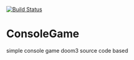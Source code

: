 [![Build Status](https://github.com/RomantsovS/ConsoleGame/actions/workflows/build.yml/badge.svg)](https://github.com/RomantsovS/ConsoleGame/actions/workflows/build.yml)
# ConsoleGame
simple console game doom3 source code based
